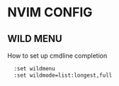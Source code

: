 # NVIM CONFIG

## WILD MENU

How to set up cmdline completion

```bash
  :set wildmenu
  :set wildmode=list:longest,full
```
